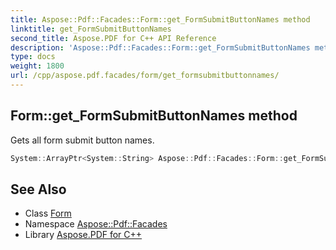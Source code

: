 ```yaml
---
title: Aspose::Pdf::Facades::Form::get_FormSubmitButtonNames method
linktitle: get_FormSubmitButtonNames
second_title: Aspose.PDF for C++ API Reference
description: 'Aspose::Pdf::Facades::Form::get_FormSubmitButtonNames method. Gets all form submit button names in C++.'
type: docs
weight: 1800
url: /cpp/aspose.pdf.facades/form/get_formsubmitbuttonnames/
---
```

## Form::get_FormSubmitButtonNames method


Gets all form submit button names.

```cpp
System::ArrayPtr<System::String> Aspose::Pdf::Facades::Form::get_FormSubmitButtonNames()
```

## See Also

* Class [Form](../)
* Namespace [Aspose::Pdf::Facades](../../)
* Library [Aspose.PDF for C++](../../../)

